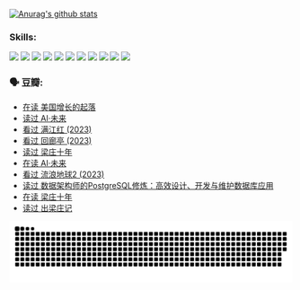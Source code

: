 
[![Anurag's github stats](https://github-readme-stats.vercel.app/api?username=w940853815)](https://github.com/anuraghazra/github-readme-stats)

### Skills:

<code><img height="32" src="https://cdn.jsdelivr.net/npm/simple-icons@v5/icons/python.svg"></code>
<code><img height="32" src="https://cdn.jsdelivr.net/npm/simple-icons@v5/icons/javascript.svg"></code>
<code><img height="32" src="https://cdn.jsdelivr.net/npm/simple-icons@v5/icons/django.svg"></code>
<code><img height="32" src="https://cdn.jsdelivr.net/npm/simple-icons@v5/icons/flask.svg"></code>
<code><img height="32" src="https://cdn.jsdelivr.net/npm/simple-icons@v5/icons/vuetify.svg"></code>
<code><img height="32" src="https://cdn.jsdelivr.net/npm/simple-icons@v5/icons/git.svg"></code>
<code><img height="32" src="https://cdn.jsdelivr.net/npm/simple-icons@v5/icons/docker.svg"></code>
<code><img height="32" src="https://cdn.jsdelivr.net/npm/simple-icons@v5/icons/postgresql.svg"></code>
<code><img height="32" src="https://cdn.jsdelivr.net/npm/simple-icons@v5/icons/elasticsearch.svg"></code>
<code><img height="32" src="https://cdn.jsdelivr.net/npm/simple-icons@v5/icons/macos.svg"></code>
<code><img height="32" src="https://cdn.jsdelivr.net/npm/simple-icons@v5/icons/linux.svg"></code>

### 🗣 豆瓣:

<!-- DOUBAN-ACTIVITIES:START -->
- [在读 美国增长的起落](https://www.douban.com/people/136069238/status/4220055912/?_i=83130601)
- [读过 AI·未来](https://www.douban.com/people/136069238/status/4220054171/?_i=83130601)
- [看过 满江红‎ (2023)](https://www.douban.com/people/136069238/status/4219146433/?_i=83130601)
- [看过 回廊亭‎ (2023)](https://www.douban.com/people/136069238/status/4215992758/?_i=83130601)
- [读过 梁庄十年](https://www.douban.com/people/136069238/status/4206664969/?_i=83130601)
- [在读 AI·未来](https://www.douban.com/people/136069238/status/4206653520/?_i=83130601)
- [看过 流浪地球2‎ (2023)](https://www.douban.com/people/136069238/status/4199558549/?_i=83130601)
- [读过 数据架构师的PostgreSQL修炼：高效设计、开发与维护数据库应用](https://www.douban.com/people/136069238/status/4199451104/?_i=83130601)
- [在读 梁庄十年](https://www.douban.com/people/136069238/status/4198822794/?_i=83130601)
- [读过 出梁庄记](https://www.douban.com/people/136069238/status/4198821001/?_i=83130601)
<!-- DOUBAN-ACTIVITIES:END -->


![Snake animation](https://raw.githubusercontent.com/w940853815/w940853815/output/github-contribution-grid-snake.svg)

<!--
**w940853815/w940853815** is a ✨ _special_ ✨ repository because its `README.md` (this file) appears on your GitHub profile.

Here are some ideas to get you started:

- 🔭 I’m currently working on ...
- 🌱 I’m currently learning ...
- 👯 I’m looking to collaborate on ...
- 🤔 I’m looking for help with ...
- 💬 Ask me about ...
- 📫 How to reach me: ...
- 😄 Pronouns: ...
- ⚡ Fun fact: ...
-->
